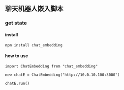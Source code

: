 <!--
 * @Author: miaoyu
 * @Date: 2020-04-17 13:26:45
 * @LastEditors: miaoyu
 * @LastEditTime: 2020-04-17 13:31:43
 * @Description: 
 -->

## 聊天机器人嵌入脚本

### get state

#### install

```
npm install chat_embedding
```

#### how to use
```
import ChatEmbedding from "chat_embedding"

new chatE = ChatEmbedding("http://10.0.10.100:3000")

chatE.run()

```